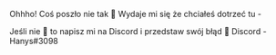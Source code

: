 Ohhho!
Coś poszło nie tak 🤔
Wydaje mi się że chciałeś dotrzeć tu -

Jeśli nie 🤔 to napisz mi na Discord i przedstaw swój błąd 🤔
Discord - Hanys#3098
